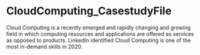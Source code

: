 # CloudComputing_CasestudyFile
Cloud Computing is a recently emerged and rapidly changing and growing field in which computing resources and applications are offered as services as opposed to products. LinkedIn identified Cloud Computing is one of the most in-demand skills in 2020.
